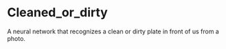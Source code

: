 # Cleaned_or_dirty

A neural network that recognizes a clean or dirty plate in front of us from a photo.
